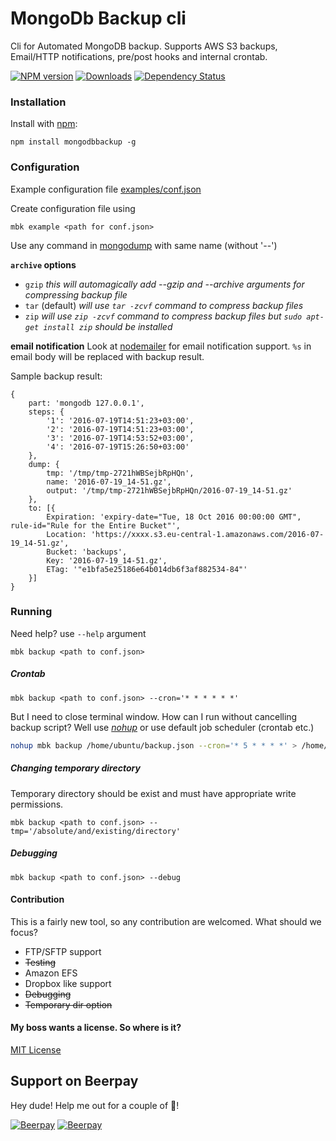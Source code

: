 # MongoDb Backup cli
Cli for Automated MongoDB backup. Supports AWS S3 backups, Email/HTTP notifications, pre/post hooks and internal crontab.
 
[![NPM version][npm-image]][npm-url] [![Downloads][downloads-image]][npm-url] [![Dependency Status][dependency-image]][dependency-url]

### Installation
Install with [npm](http://github.com/isaacs/npm):
```
npm install mongodbbackup -g
```
    
    
### Configuration
Example configuration file [examples/conf.json](examples/conf.json)

Create configuration file using 
```
mbk example <path for conf.json>
```

Use any command in [mongodump](https://docs.mongodb.com/manual/reference/program/mongodump/) with same name (without '--')

**`archive` options** 
* `gzip`
*this will automagically add --gzip and --archive arguments for compressing backup file*
* `tar` (default)
*will use `tar -zcvf` command to compress backup files*
* `zip`
*will use `zip -zcvf` command to compress backup files but `sudo apt-get install zip` should be installed* 

**email notification** 
Look at [nodemailer](https://www.npmjs.com/package/nodemailer) for email notification support.
`%s` in email body will be replaced with backup result.

Sample backup result:
```javasript
{
    part: 'mongodb 127.0.0.1',
    steps: {
        '1': '2016-07-19T14:51:23+03:00',
        '2': '2016-07-19T14:51:23+03:00',
        '3': '2016-07-19T14:53:52+03:00',
        '4': '2016-07-19T15:26:50+03:00'
    },
    dump: {
        tmp: '/tmp/tmp-2721hWBSejbRpHQn',
        name: '2016-07-19_14-51.gz',
        output: '/tmp/tmp-2721hWBSejbRpHQn/2016-07-19_14-51.gz'
    },
    to: [{
        Expiration: 'expiry-date="Tue, 18 Oct 2016 00:00:00 GMT", rule-id="Rule for the Entire Bucket"',
        Location: 'https://xxxx.s3.eu-central-1.amazonaws.com/2016-07-19_14-51.gz',
        Bucket: 'backups',
        Key: '2016-07-19_14-51.gz',
        ETag: '"e1bfa5e25186e64b014db6f3af882534-84"'
    }]
}
```


### Running
Need help? use `--help` argument
```
mbk backup <path to conf.json>
```

##### Crontab
```
mbk backup <path to conf.json> --cron='* * * * * *'
```
But I need to close terminal window. How can I run without cancelling backup script?
Well use [*nohup*](https://en.wikipedia.org/wiki/Nohup) or use default job scheduler (crontab etc.)
```bash
nohup mbk backup /home/ubuntu/backup.json --cron='* 5 * * * *' > /home/ubuntu/backuplog.out 2> /home/ubuntu/backuplog.err < /dev/null &
```


##### Changing temporary directory
Temporary directory should be exist and must have appropriate write permissions. 
```
mbk backup <path to conf.json> --tmp='/absolute/and/existing/directory'
```

##### Debugging
```
mbk backup <path to conf.json> --debug
```

#### Contribution
This is a fairly new tool, so any contribution are welcomed.
What should we focus?
* FTP/SFTP support
* ~~Testing~~
* Amazon EFS
* Dropbox like support
* ~~Debugging~~
* ~~Temporary dir option~~


#### My boss wants a license. So where is it?
[MIT License](./LICENSE)

[dependency-image]: https://david-dm.org/brendtumi/mongo-backup.svg
[downloads-image]: http://img.shields.io/npm/dm/mongodbbackup.svg
[npm-image]: https://img.shields.io/npm/v/mongodbbackup.svg
[dependency-url]: https://david-dm.org/brendtumi/mongo-backup
[npm-url]: https://npmjs.org/package/mongodbbackup
## Support on Beerpay
Hey dude! Help me out for a couple of :beers:!

[![Beerpay](https://beerpay.io/brendtumi/mongo-backup/badge.svg?style=beer-square)](https://beerpay.io/brendtumi/mongo-backup)  [![Beerpay](https://beerpay.io/brendtumi/mongo-backup/make-wish.svg?style=flat-square)](https://beerpay.io/brendtumi/mongo-backup?focus=wish)